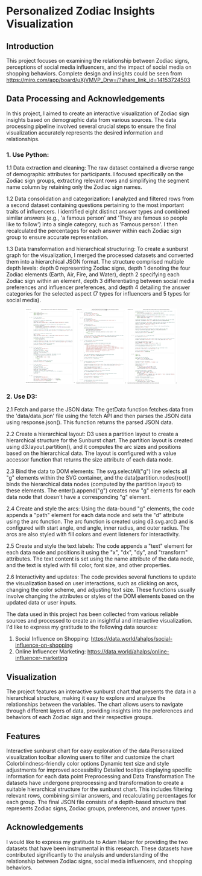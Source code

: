 # Personalized Zodiac Insights Visualization
## Introduction
This project focuses on examining the relationship between Zodiac signs, perceptions of social media influencers, and the impact of social media on shopping behaviors. Complete design and insights could be seen from https://miro.com/app/board/uXjVMVP_Drw=/?share_link_id=14153724503

## Data Processing and Acknowledgements
In this project, I aimed to create an interactive visualization of Zodiac sign insights based on demographic data from various sources. The data processing pipeline involved several crucial steps to ensure the final visualization accurately represents the desired information and relationships.

### 1. Use Python:

1.1 Data extraction and cleaning: The raw dataset contained a diverse range of demographic attributes for participants. I focused specifically on the Zodiac sign groups, extracting relevant rows and simplifying the segment name column by retaining only the Zodiac sign names.

1.2 Data consolidation and categorization: I analyzed and filtered rows from a second dataset containing questions pertaining to the most important traits of influencers. I identified eight distinct answer types and combined similar answers (e.g., 'a famous person' and 'They are famous so people like to follow') into a single category, such as 'Famous person'. I then recalculated the percentages for each answer within each Zodiac sign group to ensure accurate representation.

1.3 Data transformation and hierarchical structuring: To create a sunburst graph for the visualization, I merged the processed datasets and converted them into a hierarchical JSON format. The structure comprised multiple depth levels: depth 0 representing Zodiac signs, depth 1 denoting the four Zodiac elements (Earth, Air, Fire, and Water), depth 2 specifying each Zodiac sign within an element, depth 3 differentiating between social media preferences and influencer preferences, and depth 4 detailing the answer categories for the selected aspect (7 types for influencers and 5 types for social media).

<div style="display: flex; justify-content: center; align-items: center; flex-wrap: wrap;">
  <img src="./data_preprocess/code_snippet_1.jpeg" alt="Image description" style="height: 200px; width: auto;">
  <img src="./data_preprocess/code_snippet_2.jpeg" alt="Image description" style="height: 200px; width: auto;">
  <img src="./data_preprocess/code_snippet_3.jpeg" alt="Image description" style="height: 200px; width: auto;">
</div>

### 2. Use D3:

2.1 Fetch and parse the JSON data:
The getData function fetches data from the 'data/data.json' file using the fetch API and then parses the JSON data using response.json(). This function returns the parsed JSON data.

2.2 Create a hierarchical layout:
D3 uses a partition layout to create a hierarchical structure for the Sunburst chart. The partition layout is created using d3.layout.partition(), and it computes the arc sizes and positions based on the hierarchical data. The layout is configured with a value accessor function that returns the size attribute of each data node.

2.3 Bind the data to DOM elements:
The svg.selectAll("g") line selects all "g" elements within the SVG container, and the data(partition.nodes(root)) binds the hierarchical data nodes (computed by the partition layout) to these elements. The enter().append("g") creates new "g" elements for each data node that doesn't have a corresponding "g" element.

2.4 Create and style the arcs:
Using the data-bound "g" elements, the code appends a "path" element for each data node and sets the "d" attribute using the arc function. The arc function is created using d3.svg.arc() and is configured with start angle, end angle, inner radius, and outer radius. The arcs are also styled with fill colors and event listeners for interactivity.

2.5 Create and style the text labels:
The code appends a "text" element for each data node and positions it using the "x", "dx", "dy", and "transform" attributes. The text content is set using the name attribute of the data node, and the text is styled with fill color, font size, and other properties.

2.6 Interactivity and updates:
The code provides several functions to update the visualization based on user interactions, such as clicking on arcs, changing the color scheme, and adjusting text size. These functions usually involve changing the attributes or styles of the DOM elements based on the updated data or user inputs.

The data used in this project has been collected from various reliable sources and processed to create an insightful and interactive visualization. I'd like to express my gratitude to the following data sources:

1. Social Influence on Shopping: https://data.world/ahalps/social-influence-on-shopping
2. Online Influencer Marketing: https://data.world/ahalps/online-influencer-marketing

## Visualization

The project features an interactive sunburst chart that presents the data in a hierarchical structure, making it easy to explore and analyze the relationships between the variables. The chart allows users to navigate through different layers of data, providing insights into the preferences and behaviors of each Zodiac sign and their respective groups.

## Features

Interactive sunburst chart for easy exploration of the data
Personalized visualization toolbar allowing users to filter and customize the chart
Colorblindness-friendly color options
Dynamic text size and style adjustments for improved accessibility
Detailed tooltips displaying specific information for each data point
Preprocessing and Data Transformation
The datasets have undergone preprocessing and transformation to create a suitable hierarchical structure for the sunburst chart. This includes filtering relevant rows, combining similar answers, and recalculating percentages for each group. The final JSON file consists of a depth-based structure that represents Zodiac signs, Zodiac groups, preferences, and answer types.

## Acknowledgements

I would like to express my gratitude to Adam Halper for providing the two datasets that have been instrumental in this research. These datasets have contributed significantly to the analysis and understanding of the relationship between Zodiac signs, social media influencers, and shopping behaviors.
